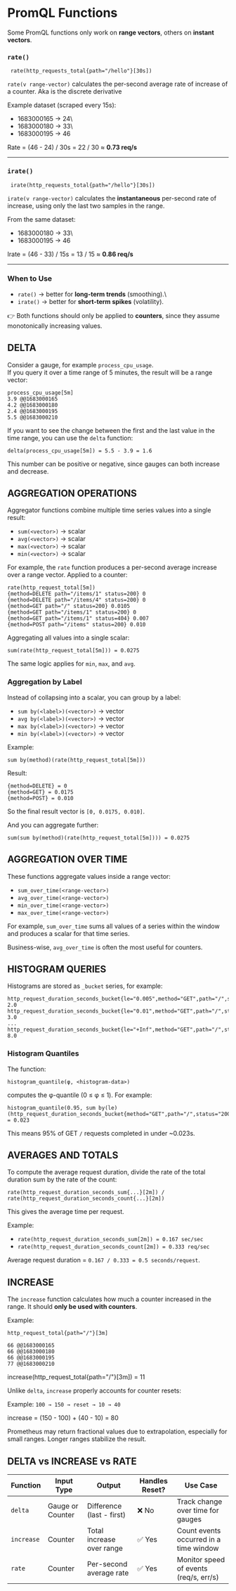 
# PromQL Functions

Some PromQL functions only work on **range vectors**, others on
**instant vectors**.

### `rate()`

     rate(http_requests_total{path="/hello"}[30s])

`rate(v range-vector)` calculates the per-second average rate of
increase of a counter. Aka is the discrete derivative

Example dataset (scraped every 15s):

-   1683000165 → 24\
-   1683000180 → 33\
-   1683000195 → 46

Rate = (46 - 24) / 30s = 22 / 30 ≈ **0.73 req/s**

------------------------------------------------------------------------

### `irate()`

     irate(http_requests_total{path="/hello"}[30s])

`irate(v range-vector)` calculates the **instantaneous** per-second rate
of increase, using only the last two samples in the range.

From the same dataset:

-   1683000180 → 33\
-   1683000195 → 46

Irate = (46 - 33) / 15s = 13 / 15 ≈ **0.86 req/s**

------------------------------------------------------------------------

### When to Use

-   `rate()` → better for **long-term trends** (smoothing).\
-   `irate()` → better for **short-term spikes** (volatility).

👉 Both functions should only be applied to **counters**, since they
assume monotonically increasing values.

## DELTA

Consider a gauge, for example `process_cpu_usage`.  
If you query it over a time range of 5 minutes, the result will be a range vector:

	process_cpu_usage[5m]  
	3.9 @@1683000165  
	4.2 @@1683000180  
	2.4 @@1683000195  
	5.5 @@1683000210  

If you want to see the change between the first and the last value in the time range, you can use the `delta` function:

	delta(process_cpu_usage[5m]) = 5.5 - 3.9 = 1.6

This number can be positive or negative, since gauges can both increase and decrease.


## AGGREGATION OPERATIONS

Aggregator functions combine multiple time series values into a single result:

- `sum(<vector>)` → scalar
- `avg(<vector>)` → scalar
- `max(<vector>)` → scalar
- `min(<vector>)` → scalar

For example, the `rate` function produces a per-second average increase over a range vector. Applied to a counter:

	rate(http_request_total[5m])  
	{method=DELETE path="/items/1" status=200} 0  
	{method=DELETE path="/items/4" status=200} 0  
	{method=GET path="/" status=200} 0.0105  
	{method=GET path="/items/1" status=200} 0  
	{method=GET path="/items/1" status=404} 0.007  
	{method=POST path="/items" status=200} 0.010  

Aggregating all values into a single scalar:

	sum(rate(http_request_total[5m])) = 0.0275  

The same logic applies for `min`, `max`, and `avg`.

### Aggregation by Label

Instead of collapsing into a scalar, you can group by a label:

- `sum by(<label>)(<vector>)` → vector
- `avg by(<label>)(<vector>)` → vector
- `max by(<label>)(<vector>)` → vector
- `min by(<label>)(<vector>)` → vector

Example:

	sum by(method)(rate(http_request_total[5m]))  

Result:

	{method=DELETE} = 0  
	{method=GET} = 0.0175  
	{method=POST} = 0.010  

So the final result vector is `[0, 0.0175, 0.010]`.

And you can aggregate further:

	sum(sum by(method)(rate(http_request_total[5m]))) = 0.0275


## AGGREGATION OVER TIME

These functions aggregate values inside a range vector:

- `sum_over_time(<range-vector>)`
- `avg_over_time(<range-vector>)`
- `min_over_time(<range-vector>)`
- `max_over_time(<range-vector>)`

For example, `sum_over_time` sums all values of a series within the window and produces a scalar for that time series.

Business-wise, `avg_over_time` is often the most useful for counters.


## HISTOGRAM QUERIES

Histograms are stored as `_bucket` series, for example:

	http_request_duration_seconds_bucket{le="0.005",method="GET",path="/",status="200"} 2.0  
	http_request_duration_seconds_bucket{le="0.01",method="GET",path="/",status="200"} 3.0  
	...  
	http_request_duration_seconds_bucket{le="+Inf",method="GET",path="/",status="200"} 8.0  

### Histogram Quantiles

The function:

	histogram_quantile(φ, <histogram-data>)  

computes the φ-quantile (0 ≤ φ ≤ 1). For example:

	histogram_quantile(0.95, sum by(le)(http_request_duration_seconds_bucket{method="GET",path="/",status="200"})) = 0.023  

This means 95% of GET `/` requests completed in under ~0.023s.


## AVERAGES AND TOTALS

To compute the average request duration, divide the rate of the total duration sum by the rate of the count:

	rate(http_request_duration_seconds_sum{...}[2m]) / rate(http_request_duration_seconds_count{...}[2m])  

This gives the average time per request.

Example:

- `rate(http_request_duration_seconds_sum[2m]) = 0.167 sec/sec`
- `rate(http_request_duration_seconds_count[2m]) = 0.333 req/sec`

Average request duration = `0.167 / 0.333 = 0.5 seconds/request`.


## INCREASE

The `increase` function calculates how much a counter increased in the range. It should **only be used with counters**.

Example:

	http_request_total{path="/"}[3m]  

	66 @@1683000165  
	66 @@1683000180  
	66 @@1683000195  
	77 @@1683000210  

increase(http_request_total{path="/"}[3m]) = 11

Unlike `delta`, `increase` properly accounts for counter resets:

Example: `100 → 150 → reset → 10 → 40`

increase = (150 - 100) + (40 - 10) = 80

Prometheus may return fractional values due to extrapolation, especially for small ranges. Longer ranges stabilize the result.


## DELTA vs INCREASE vs RATE

| Function   | Input Type | Output | Handles Reset? | Use Case |
|------------|-----------|--------|----------------|----------|
| `delta`    | Gauge or Counter | Difference (last - first) | ❌ No | Track change over time for gauges |
| `increase` | Counter | Total increase over range | ✅ Yes | Count events occurred in a time window |
| `rate`     | Counter | Per-second average rate | ✅ Yes | Monitor speed of events (req/s, err/s) |